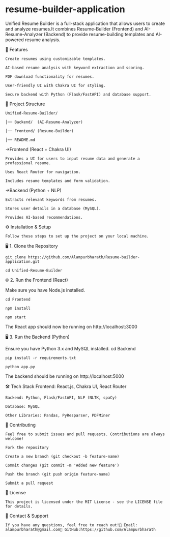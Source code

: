 # resume-builder-application
Unified Resume Builder is a full-stack application that allows users to create and analyze resumes.It combines Resume-Builder (Frontend) and AI-Resume-Analyzer (Backend) to provide resume-building templates and AI-powered resume analysis.

🚀 Features

    Create resumes using customizable templates.

    AI-based resume analysis with keyword extraction and scoring.

    PDF download functionality for resumes.

    User-friendly UI with Chakra UI for styling.

    Secure backend with Python (Flask/FastAPI) and database support.

📂 Project Structure

    Unified-Resume-Builder/

    │── Backend/  (AI-Resume-Analyzer)

    │── Frontend/ (Resume-Builder)

    │── README.md

->Frontend (React + Chakra UI)

    Provides a UI for users to input resume data and generate a professional resume.
    
    Uses React Router for navigation.
    
    Includes resume templates and form validation.

->Backend (Python + NLP)

    Extracts relevant keywords from resumes.
    
    Stores user details in a database (MySQL).
    
    Provides AI-based recommendations.

⚙️ Installation & Setup

    Follow these steps to set up the project on your local machine.

🖥️ 1. Clone the Repository

    git clone https://github.com/Alampurbharath/Resume-builder-application.git
    
    cd Unified-Resume-Builder

🌐 2. Run the Frontend (React)

Make sure you have Node.js installed.
    
    cd Frontend
      
    npm install
      
    npm start

The React app should now be running on http://localhost:3000

🖥 3. Run the Backend (Python)

Ensure you have Python 3.x and MySQL installed.
    cd Backend
    
    pip install -r requirements.txt
    
    python app.py
  
The backend should be running on http://localhost:5000

🛠️ Tech Stack
    Frontend: React.js, Chakra UI, React Router

    Backend: Python, Flask/FastAPI, NLP (NLTK, spaCy)

    Database: MySQL

    Other Libraries: Pandas, PyResparser, PDFMiner

🐜 Contributing

    Feel free to submit issues and pull requests. Contributions are always welcome!

    Fork the repository

    Create a new branch (git checkout -b feature-name)

    Commit changes (git commit -m 'Added new feature')

    Push the branch (git push origin feature-name)

    Submit a pull request

📝 License

    This project is licensed under the MIT License - see the LICENSE file for details.

🎯 Contact & Support

    If you have any questions, feel free to reach out!📧 Email: alampurbharath@gmail.com🔗 GitHub:https://github.com/Alampurbharath 
